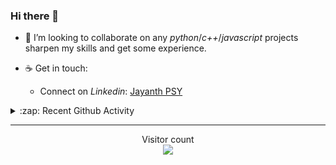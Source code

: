 ### Hi there 👋

<!-- - 🛠 I’m currently interning at [Tower Research Capital](https://www.tower-research.com/) in Core Engineering division. -->

- 👯 I’m looking to collaborate on any *python*/*c++*/*javascript* projects sharpen my skills and get some experience.

- ☕ Get in touch:
  +  Connect on *Linkedin*: [Jayanth PSY](https://www.linkedin.com/in/jayanth-p-b3924812a/)

<!--- ⚡ Fun fact: *Python* is older than *C++* and *Java*. -->

<!-- - :memo: The languages I use these days: 

<img src="https://wakatime.com/share/@j_tesla/e1311265-6285-4c3b-93d5-095ff9619aaf.png" width="700"/>
 -->
<details>
  <summary>:zap: Recent Github Activity</summary>
  
<!--START_SECTION:activity-->
1. 🎉 Merged PR [#145](https://github.com/j-tesla/blog-list/pull/145) in [j-tesla/blog-list](https://github.com/j-tesla/blog-list)
2. 🎉 Merged PR [#140](https://github.com/j-tesla/blog-list/pull/140) in [j-tesla/blog-list](https://github.com/j-tesla/blog-list)
3. 🎉 Merged PR [#141](https://github.com/j-tesla/blog-list/pull/141) in [j-tesla/blog-list](https://github.com/j-tesla/blog-list)
4. 🎉 Merged PR [#144](https://github.com/j-tesla/blog-list/pull/144) in [j-tesla/blog-list](https://github.com/j-tesla/blog-list)
5. 🎉 Merged PR [#142](https://github.com/j-tesla/blog-list/pull/142) in [j-tesla/blog-list](https://github.com/j-tesla/blog-list)
<!--END_SECTION:activity-->

</details>

-----

<p align="center"> 
  Visitor count<br>
  <img src="https://profile-counter.glitch.me/j-tesla/count.svg" />
</p>












<!--
**j-tesla/j-tesla** is a ✨ _special_ ✨ repository because its `README.md` (this file) appears on your GitHub profile.

Here are some ideas to get you started:

- 🔭 I’m currently working on ...
- 🌱 I’m currently learning ...
- 👯 I’m looking to collaborate on ...
- 🤔 I’m looking for help with ...
- 💬 Ask me about ...
- 📫 How to reach me: ...
- 😄 Pronouns: ...
- ⚡ Fun fact: ...
-->

